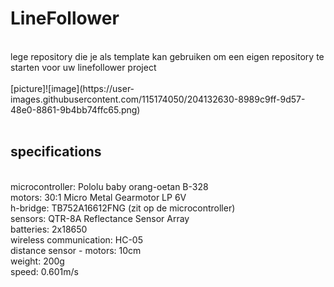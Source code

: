 # LineFollower
<br />
lege repository die je als template kan gebruiken om een eigen repository te starten voor uw linefollower project
<br />
<br />
[picture]![image](https://user-images.githubusercontent.com/115174050/204132630-8989c9ff-9d57-48e0-8861-9b4bb74ffc65.png)
<br />
<br />
  
## specifications
<br />
microcontroller: Pololu baby orang-oetan B-328
<br />
motors: 30:1 Micro Metal Gearmotor LP 6V
<br />
h-bridge: TB752A16612FNG (zit op de microcontroller)
<br />
sensors: QTR-8A Reflectance Sensor Array
<br />
batteries: 2x18650
<br />
wireless communication: HC-05
<br />
distance sensor - motors: 10cm
<br />
weight: 200g
<br />
speed: 0.601m/s
<br />
